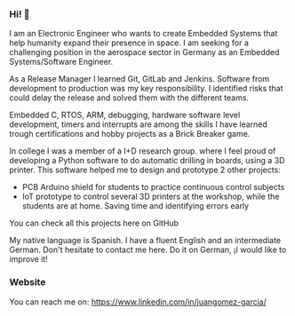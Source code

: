 ### Hi! 👋

I am an Electronic Engineer who wants to create Embedded Systems that help humanity expand their presence in space. I am seeking for a challenging position in the aerospace sector in Germany as an Embedded Systems/Software Engineer.

As a Release Manager I learned Git, GitLab and Jenkins. Software from development to production was my key responsibility. I identified risks that could delay the release and solved them with the different teams.

Embedded C, RTOS, ARM, debugging, hardware software level development, timers and interrupts are among the skills I have learned trough certifications and hobby projects as a Brick Breaker game.

In college I was a member of a I+D research group. where I feel proud of developing a Python software to do automatic drilling in boards, using a 3D printer. This software helped me to design and prototype 2 other projects:

- PCB Arduino shield for students to practice continuous control subjects
- IoT prototype to control several 3D printers at the workshop, while the students are at home. Saving time and identifying errors early

You can check all this projects here on GitHub

My native language is Spanish. I have a fluent English and an intermediate German. Don't hesitate to contact me here. Do it on German, ¡I would like to improve it! 

### Website
You can reach me on:
https://www.linkedin.com/in/juangomez-garcia/
